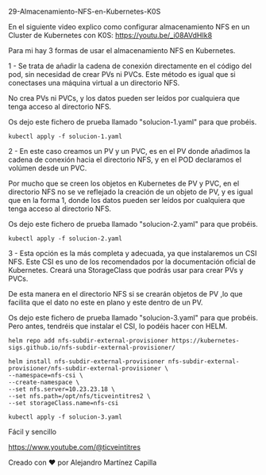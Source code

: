 29-Almacenamiento-NFS-en-Kubernetes-K0S

En el siguiente video explico como configurar almacenamiento NFS en un Cluster de Kubernetes con K0S: https://youtu.be/_i08AVdHIk8

Para mi hay 3 formas de usar el almacenamiento NFS en Kubernetes. 

1 - Se trata de añadir la cadena de conexión directamente en el código del pod, sin necesidad de crear PVs ni PVCs. Este método es igual que si conectases una máquina virtual a un directorio NFS.

No crea PVs ni PVCs, y los datos pueden ser leídos por cualquiera que tenga acceso al directorio NFS.

Os dejo este fichero de prueba llamado "solucion-1.yaml" para que probéis.

```
kubectl apply -f solucion-1.yaml
```

2 - En este caso creamos un PV y un PVC, es en el PV donde añadimos la cadena de conexión hacia el directorio NFS, y en el POD declaramos el volúmen desde un PVC.

Por mucho que se creen los objetos en Kubernetes de PV y PVC, en el directorio NFS no se ve reflejado la creación de un objeto de PV, y es igual que en la forma 1, donde los datos pueden ser leídos por cualquiera que tenga acceso al directorio NFS.

Os dejo este fichero de prueba llamado "solucion-2.yaml" para que probéis.

```
kubectl apply -f solucion-2.yaml
```

3 - Esta opción es la más completa y adecuada, ya que instalaremos un CSI NFS. Este CSI es uno de los recomendados por la documentación oficial de Kubernetes. Creará una StorageClass que podrás usar para crear PVs y PVCs.

De esta manera en el directorio NFS si se crearán objetos de PV ,lo que facilita que el dato no este en plano y este dentro de un PV.

Os dejo este fichero de prueba llamado "solucion-3.yaml" para que probéis. Pero antes, tendréis que instalar el CSI, lo podéis hacer con HELM.

```
helm repo add nfs-subdir-external-provisioner https://kubernetes-sigs.github.io/nfs-subdir-external-provisioner/
```

```
helm install nfs-subdir-external-provisioner nfs-subdir-external-provisioner/nfs-subdir-external-provisioner \
--namespace=nfs-csi \
--create-namespace \
--set nfs.server=10.23.23.18 \
--set nfs.path=/opt/nfs/ticveintitres2 \
--set storageClass.name=nfs-csi
```

```
kubectl apply -f solucion-3.yaml
```

Fácil y sencillo

https://www.youtube.com/@ticveintitres

Creado con ❤️ por Alejandro Martínez Capilla
